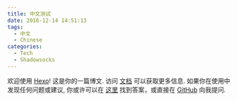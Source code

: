 ```yaml
---
title: 中文测试
date: 2016-12-14 14:51:13
tags:
  - 中文
  - Chinese
categories:
  - Tech
  - Shadowsocks
---
```

欢迎使用 [Hexo](https://hexo.io/)! 这是你的一篇博文. 访问 [文档](https://hexo.io/docs/) 可以获取更多信息. 如果你在使用中发现任何问题或建议, 你或许可以在 [这里](https://hexo.io/docs/troubleshooting.html) 找到答案，或直接在 [GitHub](https://github.com/hexojs/hexo/issues) 向我提问.
